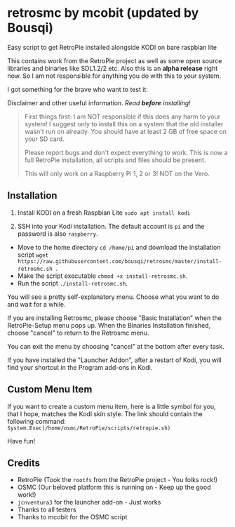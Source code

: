 # retrosmc by mcobit (updated by Bousqi)

Easy script to get RetroPie installed alongside KODI on bare raspbian lite

This contains work from the RetroPie project as well as some open source libraries and binaries like SDL1.2/2 etc.
Also this is an **alpha release** right now. So I am not responsible for anything you do with this to your system.

I got something for the brave who want to test it:

Disclaimer and other useful information. _Read **before** installing_!

> First things first: I am NOT responsible if this does any harm to your system! I suggest only to install this on a system that the old installer wasn't run on already. You should have at least 2 GB of free space on your SD card.
>
> Please report bugs and don't expect everything to work. This is now a full RetroPie installation, all scripts and files should be present.
> 
> This will only work on a Raspberry Pi 1, 2 or 3! NOT on the Vero.

## Installation

1. Install KODI on a fresh Raspbian Lite
  `sudo apt install kodi`

2. SSH into your Kodi installation. The default account is `pi` and the password is also `raspberry`.
* Move to the home directory
  `cd /home/pi` and download the installation script
  `wget https://raw.githubusercontent.com/bousqi/retrosmc/master/install-retrosmc.sh
`.
* Make the script executable `chmod +x install-retrosmc.sh`.
* Run the script `./install-retrosmc.sh`.

You will see a pretty self-explanatory menu.
Choose what you want to do and wait for a while.

If you are installing Retrosmc, please choose "Basic Installation" when the RetroPie-Setup menu pops up.
When the Binaries Installation finished, choose "cancel" to return to the Retrosmc menu.

You can exit the menu by choosing "cancel" at the bottom after every task.

If you have installed the "Launcher Addon", after a restart of Kodi, you will find your shortcut in the Program add-ons in Kodi.

## Custom Menu Item

If you want to create a custom menu item, here is a little symbol for you, that I hope, matches the Kodi skin style.
The link should contain the following command:
`System.Exec(/home/osmc/RetroPie/scripts/retropie.sh)`

Have fun!

## Credits

* RetroPie (Took the `rootfs` from the RetroPie project - You folks rock!)
* OSMC (Our beloved platform this is running on - Keep up the good work!)
* `jcnventura3` for the launcher add-on - Just works
* Thanks to all testers
* Thanks to mcobit for the OSMC script
